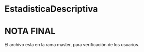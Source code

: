 # EstadisticaDescriptiva

# NOTA FINAL
El archivo esta en la rama master, para verificación de los usuarios.
